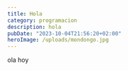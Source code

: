 ```yaml
---
title: Hola
category: programacion
description: hola
pubDate: "2023-10-04T21:56:20+02:00"
heroImage: /uploads/mondongo.jpg
---
```


ola hoy
